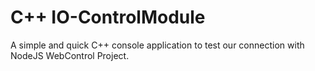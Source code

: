 # C++ IO-ControlModule
A simple and quick C++ console application to test our connection with NodeJS WebControl Project.
 

